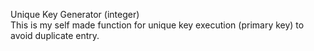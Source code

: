 Unique Key Generator (integer)
<br>
This is my self made function for unique key execution (primary key) to avoid duplicate entry.
